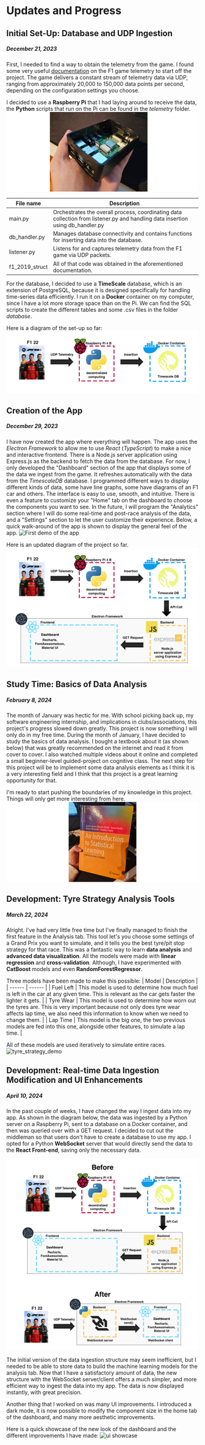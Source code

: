 # Updates and Progress

## Initial Set-Up: Database and UDP Ingestion
##### _December 21, 2023_

First, I needed to find a way to obtain the telemetry from the game. I found some very useful [documentation](https://f1-2019-telemetry.readthedocs.io/en/latest/telemetry-specification.html) on the F1 game telemetry to start off the project. The game delivers a constant stream of telemetry data via UDP, ranging from approximately 20,000 to 150,000 data points per second, depending on the configuration settings you choose. 

I decided to use a **Raspberry Pi** that I had laying around to receive the data, the **Python** scripts that run on the Pi can be found in the *telemetry* folder.
![My Raspberry Pi](images/raspberry_pi.jpg)

| File name | Description |
| ------ | ------ |
| main.py | Orchestrates the overall process, coordinating data collection from listener.py and handling data insertion using db_handler.py |
| db_handler.py | Manages database connectivity and contains functions for inserting data into the database. |
| listener.py | Listens for and captures telemetry data from the F1 game via UDP packets. |
| f1_2019_struct | All of that code was obtained in the aforementioned documentation. |

For the database, I decided to use a **TimeScale** database, which is an extension of PostgreSQL, because it is designed specifically for handling time-series data efficiently. I run it on a **Docker** container on my computer, since I have a lot more storage space than on the Pi. We can find the SQL scripts to create the different tables and some .csv files in the folder *database*.

Here is a diagram of the set-up so far:
![Diagram of the architecture](images/diagram_1.jpg)

## Creation of the App
##### _December 29, 2023_
I have now created the app where everything will happen. The app uses the *Electron Framework* to allow me to use *React* (*TypeScript*) to make a nice and interactive frontend. There is a Node.js server application using Express.js as the backend to fetch the data from the database. For now, I only developed the "Dashboard" section of the app that displays some of the data we ingest from the game. It refreshes automatically with the data from the *TimescaleDB* database. I programmed different ways to display different kinds of data, some have line graphs, some have diagrams of an F1 car and others. The interface is easy to use, smooth, and intuitive. There is even a feature to customize your "Home" tab on the dashboard to choose the components you want to see. In the future, I will program the "Analytics" section where I will do some real-time and post-race analysis of the data, and a "Settings" section to let the user customize their experience. Below, a quick walk-around of the app is shown to display the general feel of the app.
![First demo of the app](images/demo_1.gif)

Here is an updated diagram of the project so far.
![Updated diagram of the architecture](images/diagram_2.jpg)

## Study Time: Basics of Data Analysis
##### _February 8, 2024_
The month of January was hectic for me. With school picking back up, my software engineering internship, and implications in clubs/associations, this project's progress slowed down greatly. This project is now something I will only do in my free time. During the month of January, I have decided to study the basics of data analysis. I bought a textbook about it (as shown below) that was greatly recommended on the internet and read it from cover to cover. I also watched multiple videos about it online and completed a small beginner-level guided-project on cognitive class. The next step for this project will be to implement some data analysis elements as I think it is a very interesting field and I think that this project is a great learning opportunity for that.

I'm ready to start pushing the boundaries of my knowledge in this project. Things will only get more interesting from here.
![Textbook that I bought](images/textbook.jpg)

## Development: Tyre Strategy Analysis Tools
##### _March 22, 2024_
Alright. I've had very little free time but I've finally managed to finish the first feature in the Analysis tab.
This tool let's you choose some settings of a Grand Prix you want to simulate, and it tells you the best tyre/pit stop strategy for that race.
This was a fantastic way to learn **data analysis** and **advanced data visualization**. All the models were made with **linear regression** and **cross-validation**. Although, I have experimented with **CatBoost** models and even **RandomForestRegressor**.

Three models have been made to make this possible:
| Model | Description |
| ------ | ------ |
| Fuel Left | This model is used to determine how much fuel is left in the car at any given time. This is relevant as the car gets faster the lighter it gets. |
| Tyre Wear | This model is used to determine how worn out the tyres are. This is very important because not only does tyre wear affects lap time, we also need this information to know when we need to change them. |
| Lap Time | This model is the big one, the two previous models are fed into this one, alongside other features, to simulate a lap time. |

All of these models are used iteratively to simulate entire races. 
![tyre_strategy_demo](images/tyre_strategy_1.gif)

## Development: Real-time Data Ingestion Modification and UI Enhancements
##### _April 10, 2024_
In the past couple of weeks, I have changed the way I ingest data into my app. As shown in the diagram below, the data was ingested by a Python server on a Raspberry Pi, sent to a database on a Docker container, and then was queried over with a GET request. I decided to cut out the middleman so that users don't have to create a database to use my app. I opted for a Python **WebSocket** server that would directly send the data to the **React Front-end**, saving only the necessary data.

![new diagram](images/diagram_3.jpg)

The initial version of the data ingestion structure may seem inefficient, but I needed to be able to store data to build the machine learning models for the analysis tab. Now that I have a satisfactory amount of data, the new structure with the WebSocket server/client offers a much simpler, and more efficient way to ingest the data into my app. The data is now displayed instantly, with great precision.

Another thing that I worked on was many UI improvements. I introduced a dark mode, it is now possible to modify the component size in the home tab of the dashboard, and many more aesthetic improvements.

Here is a quick showcase of the new look of the dashboard and the different improvements I have made:
![ui showcase](images/[ui_showcase.gif)
